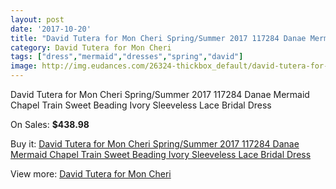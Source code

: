 ```yaml
---
layout: post
date: '2017-10-20'
title: "David Tutera for Mon Cheri Spring/Summer 2017 117284 Danae Mermaid Chapel Train Sweet Beading Ivory Sleeveless Lace Bridal Dress"
category: David Tutera for Mon Cheri
tags: ["dress","mermaid","dresses","spring","david"]
image: http://img.eudances.com/26324-thickbox_default/david-tutera-for-mon-cheri-spring-summer-2017-117284-danae-mermaid-chapel-train-sweet-beading-ivory-sleeveless-lace-bridal-dress.jpg
---
```

David Tutera for Mon Cheri Spring/Summer 2017 117284 Danae Mermaid Chapel Train Sweet Beading Ivory Sleeveless Lace Bridal Dress

On Sales: **$438.98**
<a href="https://www.eudances.com/en/david-tutera-for-mon-cheri/8805-david-tutera-for-mon-cheri-spring-summer-2017-117284-danae-mermaid-chapel-train-sweet-beading-ivory-sleeveless-lace-bridal-dress.html"><amp-img layout="responsive" width="600" height="600" src="//img.eudances.com/26324-thickbox_default/david-tutera-for-mon-cheri-spring-summer-2017-117284-danae-mermaid-chapel-train-sweet-beading-ivory-sleeveless-lace-bridal-dress.jpg" alt="David Tutera for Mon Cheri Spring/Summer 2017 117284 Danae Mermaid Chapel Train Sweet Beading Ivory Sleeveless Lace Bridal Dress 0" /></a>
<a href="https://www.eudances.com/en/david-tutera-for-mon-cheri/8805-david-tutera-for-mon-cheri-spring-summer-2017-117284-danae-mermaid-chapel-train-sweet-beading-ivory-sleeveless-lace-bridal-dress.html"><amp-img layout="responsive" width="600" height="600" src="//img.eudances.com/26325-thickbox_default/david-tutera-for-mon-cheri-spring-summer-2017-117284-danae-mermaid-chapel-train-sweet-beading-ivory-sleeveless-lace-bridal-dress.jpg" alt="David Tutera for Mon Cheri Spring/Summer 2017 117284 Danae Mermaid Chapel Train Sweet Beading Ivory Sleeveless Lace Bridal Dress 1" /></a>

Buy it: [David Tutera for Mon Cheri Spring/Summer 2017 117284 Danae Mermaid Chapel Train Sweet Beading Ivory Sleeveless Lace Bridal Dress](https://www.eudances.com/en/david-tutera-for-mon-cheri/8805-david-tutera-for-mon-cheri-spring-summer-2017-117284-danae-mermaid-chapel-train-sweet-beading-ivory-sleeveless-lace-bridal-dress.html "David Tutera for Mon Cheri Spring/Summer 2017 117284 Danae Mermaid Chapel Train Sweet Beading Ivory Sleeveless Lace Bridal Dress")

View more: [David Tutera for Mon Cheri](https://www.eudances.com/en/128-david-tutera-for-mon-cheri "David Tutera for Mon Cheri")
